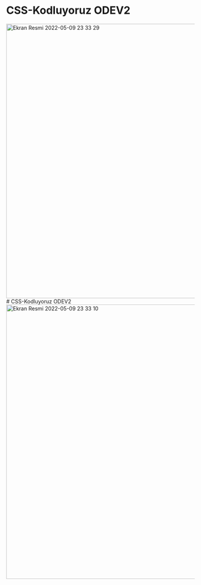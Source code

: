 # CSS-Kodluyoruz ODEV2
<img width="734" alt="Ekran Resmi 2022-05-09 23 33 29" src="https://user-images.githubusercontent.com/60752226/167708163-a815905a-7d0e-4491-901a-28a11a44912a.png">
# CSS-Kodluyoruz ODEV2
<img width="734" alt="Ekran Resmi 2022-05-09 23 33 10" src="https://user-images.githubusercontent.com/60752226/167708209-237947cb-80fb-4bc5-921b-d342ffb593d8.png">
